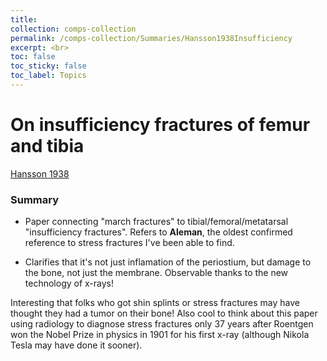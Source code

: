 ```yaml
---
title: 
collection: comps-collection
permalink: /comps-collection/Summaries/Hansson1938Insufficiency
excerpt: <br>
toc: false
toc_sticky: false
toc_label: Topics 
---
```


# On insufficiency fractures of femur and tibia
[Hansson 1938](../References/Hansson1938Insufficiency.pdf)

### Summary
- Paper connecting "march fractures" to tibial/femoral/metatarsal "insufficiency fractures". Refers to **Aleman**, the oldest
confirmed reference to stress fractures I've been able to find. 

- Clarifies that it's not just inflamation of the periostium, but damage to the bone, not just the membrane. 
Observable thanks to the new technology of x-rays!

Interesting that folks who got shin splints or stress fractures may have thought they had a tumor on their bone! Also cool
to think about this paper using radiology to diagnose stress fractures only 37 years after Roentgen won the Nobel Prize in 
physics in 1901 for his first x-ray (although Nikola Tesla may have done it sooner).
 
